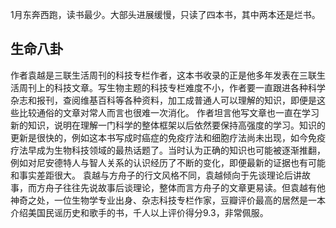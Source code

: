 1月东奔西跑，读书最少。大部头进展缓慢，只读了四本书，其中两本还是烂书。
## 生命八卦
作者袁越是三联生活周刊的科技专栏作者，这本书收录的正是他多年发表在三联生活周刊上的科技文章。写生物主题的科技专栏难度不小，作者要一直跟进各种科学杂志和报刊，查阅维基百科等各种资料，加工成普通人可以理解的知识，即便是这些比较通俗的文章对常人而言也很难一次消化。
作者坦言他写文章也一直在学习新的知识，说明在理解一门科学的整体框架以后依然要保持高强度的学习。知识的更新是很快的，例如这本书写成时癌症的免疫疗法和细胞疗法尚未出现，如今免疫疗法早成为生物科技领域的最热话题了。当时认为正确的知识也可能被逐渐推翻，例如对尼安德特人与智人关系的认识经历了不断的变化，即便最新的证据也有可能和事实差距很大。
袁越与方舟子的行文风格不同，袁越倾向于先谈理论后讲故事，而方舟子往往先说故事后谈理论，整体而言方舟子的文章更易读。但袁越有他神奇之处，一位生物学专业出身、杂志科技专栏作家，豆瓣评价最高的居然是一本介绍美国民谣历史和歌手的书，千人以上评价得分9.3，非常佩服。
<!--stackedit_data:
eyJoaXN0b3J5IjpbMTQ4MDc4MTUzXX0=
-->